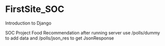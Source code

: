# FirstSite_SOC
Introduction to Django 

SOC Project Food Recommendation
after running server
use /polls/dummy to add data
and /polls/json_res to get JsonResponse
